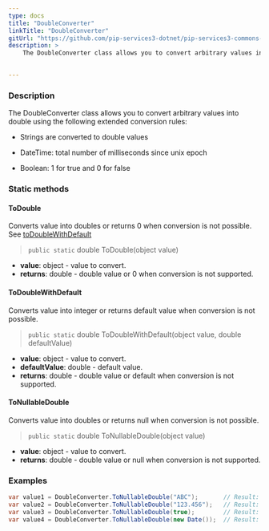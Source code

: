 ```yaml
---
type: docs
title: "DoubleConverter"
linkTitle: "DoubleConverter"
gitUrl: "https://github.com/pip-services3-dotnet/pip-services3-commons-dotnet"
description: > 
    The DoubleConverter class allows you to convert arbitrary values into double using extended conversion rules.

   
---
```


### Description

The DoubleConverter class allows you to convert arbitrary values into double using the following extended conversion rules:

 - Strings are converted to double values

 - DateTime: total number of milliseconds since unix epoсh
    
 - Boolean: 1 for true and 0 for false  

### Static methods

#### ToDouble
Converts value into doubles or returns 0 when conversion is not possible.  
See [toDoubleWithDefault](#todoublewithdefault)

> `public static` double ToDouble(object value)

- **value**: object - value to convert.
- **returns**: double - double value or 0 when conversion is not supported.

#### ToDoubleWithDefault
Converts value into integer or returns default value when conversion is not possible.

> `public static` double ToDoubleWithDefault(object value, double defaultValue)

- **value**: object - value to convert.
- **defaultValue**: double - default value.
- **returns**: double - double value or default when conversion is not supported.

#### ToNullableDouble
Converts value into doubles or returns null when conversion is not possible.

> `public static` double ToNullableDouble(object value)

- **value**: object - value to convert.
- **returns**: double - double value or null when conversion is not supported.

### Examples

```cs
var value1 = DoubleConverter.ToNullableDouble("ABC");       // Result: null
var value2 = DoubleConverter.ToNullableDouble("123.456");   // Result: 123.456
var value3 = DoubleConverter.ToNullableDouble(true);        // Result: 1
var value4 = DoubleConverter.ToNullableDouble(new Date());  // Result: current milliseconds

```

